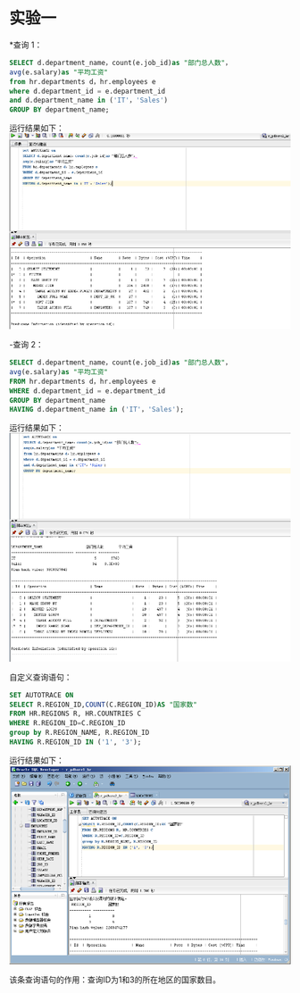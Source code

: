 # 实验一

*查询 1：

```SQL
SELECT d.department_name，count(e.job_id)as "部门总人数"，
avg(e.salary)as "平均工资"
from hr.departments d，hr.employees e
where d.department_id = e.department_id
and d.department_name in ('IT'，'Sales')
GROUP BY department_name;
```

运行结果如下：
![](./01.png '查询 1 结果')

-查询 2：

```SQL
SELECT d.department_name，count(e.job_id)as "部门总人数"，
avg(e.salary)as "平均工资"
FROM hr.departments d，hr.employees e
WHERE d.department_id = e.department_id
GROUP BY department_name
HAVING d.department_name in ('IT'，'Sales');
```

运行结果如下：
![](./02.png '查询 2 结果')





自定义查询语句：
```SQL
SET AUTOTRACE ON
SELECT R.REGION_ID,COUNT(C.REGION_ID)AS "国家数"
FROM HR.REGIONS R, HR.COUNTRIES C
WHERE R.REGION_ID=C.REGION_ID
group by R.REGION_NAME, R.REGION_ID
HAVING R.REGION_ID IN ('1', '3');
```

运行结果如下：
![](./03.png '自定义查询结果')



该条查询语句的作用：查询ID为1和3的所在地区的国家数目。
